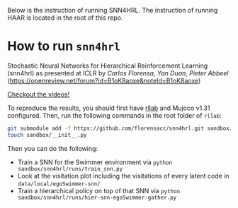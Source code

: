 Below is the instruction of running SNN4HRL.
The instruction of running HAAR is located in the root of this repo.

# How to run `snn4hrl`

Stochastic Neural Networks for Hierarchical Reinforcement Learning (snn4hrl) as presented at ICLR by *Carlos Florensa, Yan Duan, Pieter Abbeel* (https://openreview.net/forum?id=B1oK8aoxe&noteId=B1oK8aoxe)

[Checkout the videos!](http://bit.ly/snn4hrl-videos)

To reproduce the results, you should first have [rllab](https://github.com/rllab/rllab) and Mujoco v1.31 configured. Then, run the following commands in the root folder of `rllab`:

```bash
git submodule add -f https://github.com/florensacc/snn4hrl.git sandbox/snn4hrl
touch sandbox/__init__.py
```

Then you can do the following:
- Train a SNN for the Swimmer environment via `python sandbox/snn4hrl/runs/train_snn.py`
- Look at the visitation plot including the visitations of every latent code in `data/local/egoSwimmer-snn/`
- Train a hierarchical policy on top of that SNN via `python sandbox/snn4hrl/runs/hier-snn-egoSwimmer-gather.py`
